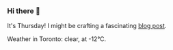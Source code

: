### Hi there :wave:

It's Thursday! I might be crafting a fascinating [blog post](https://www.benjaminwuethrich.dev).

Weather in Toronto: clear, at -12°C.
